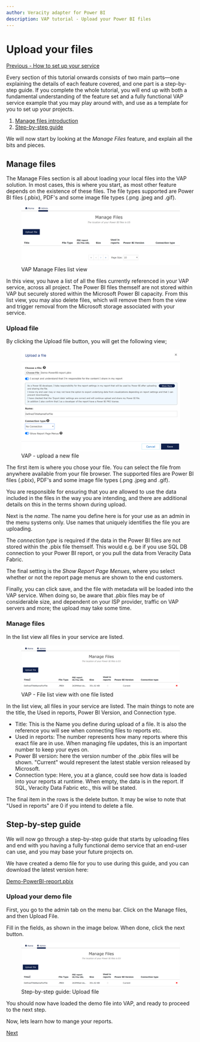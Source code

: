 ```yaml
---
author: Veracity adapter for Power BI
description: VAP tutorial - Upload your Power BI files
---
```


# Upload your files
[Previous - How to set up your service](2-how-to-set-up-your-service.md)


Every section of this tutorial onwards consists of two main parts—one explaining the details of each feature covered, and one part is a step-by-step guide. If you complete the whole tutorial, you will end up with both a fundamental understanding of the feature set and a fully functional VAP service example that you may play around with, and use as a template for you to set up your projects. 

1. [Manage files introduction](##Manage-Files)
2. [Step-by-step guide](##Step-by-step-guide)

We will now start by looking at the <i>Manage Files</i> feature, and explain all the bits and pieces.

## Manage files
The Manage Files section is all about loading your local files into the VAP solution. In most cases, this is where you start, as most other feature depends on the existence of these files. The file types supported are Power BI files (.pbix), PDF's and some image file types (.png .jpeg and .gif). 

<figure>
	<img src="assets/manageFilesEmpty.png"/>
	<figcaption>VAP Manage Files list view</figcaption>
</figure>
In this view, you have a list of all the files currently referenced in your VAP service, across all project. The Power BI files themself are not stored within VAP but securely stored within the Microsoft Power BI capacity. From this list view, you may also delete files, which will remove them from the view and trigger removal from the Microsoft storage associated with your service.

### Upload file 
By clicking the Upload file button, you will get the following view;

<figure>
	<img src="assets/UploadFiles.png"/>
	<figcaption>VAP - upload a new file</figcaption>
</figure>
The first item is where you chose your file. You can select the file from anywhere available from your file browser. The supported files are Power BI files (.pbix), PDF's and some image file types (.png .jpeg and .gif). 

You are responsible for ensuring that you are allowed to use the data included in the files in the way you are intending, and there are additional details on this in the terms shown during upload.  

Next is the <i>name</i>. The name you define here is for your use as an admin in the menu systems only. Use names that uniquely identifies the file you are uploading.

The <i>connection type</i> is required if the data in the Power BI files are not stored within the .pbix file themself. This would e.g. be if you use SQL DB connection to your Power BI report, or you pull the data from Veracity Data Fabric.

The final setting is the <i>Show Report Page Menues</i>, where you select whether or not the report page menus are shown to the end customers. 

Finally, you can click save, and the file with metadata will be loaded into the VAP service. When doing so, be aware that .pbix files may be of considerable size, and dependent on your ISP provider, traffic on VAP servers and more; the upload may take some time.

### Manage files
In the list view all files in your service are listed. 
<figure>
	<img src="assets/ListViewDelete.png"/>
	<figcaption>VAP - File list view with one file listed</figcaption>
</figure>
In the list view, all files in your service are listed.  The main things to note are the title, the Used in reports, Power BI Version, and Connection type. 

- Title: This is the Name you define during upload of a file. It is also the reference you will see when connecting files to reports etc.
- Used in reports: The number represents how many reports where this exact file are in use. When managing file updates, this is an important number to keep your eyes on.
- Power BI version: here the version number of the .pbix files will be shown. "Current" would represent the latest stable version released by Microsoft.
- Connection type: Here, you at a glance, could see how data is loaded into your reports at runtime. When empty, the data is in the report. If SQL, Veracity Data Fabric etc., this will be stated.

The final item in the rows is the delete button. It may be wise to note that "Used in reports" are 0 if you intend to delete a file.


## Step-by-step guide
We will now go through a step-by-step guide that starts by uploading files and end with you having a fully functional demo service that an end-user can use, and you may base your future projects on.

We have created a demo file for you to use during this guide, and you can download the latest version here:

[Demo-PowerBI-report.pbix](Demo-PowerBI-report.pbix)

### Upload your demo file
First, you go to the admin tab on the menu bar. Click on the Manage files, and then Upload File.

Fill in the fields, as shown in the image below. When done, click the next button.
<figure>
	<img src="assets/step-by-step-upload-files.png"/>
	<figcaption>Step-by-step guide: Upload file</figcaption>
</figure>

You should now have loaded the demo file into VAP, and ready to proceed to the next step.


Now, lets learn how to mange your reports.

[Next](4-manage-reports.md)

